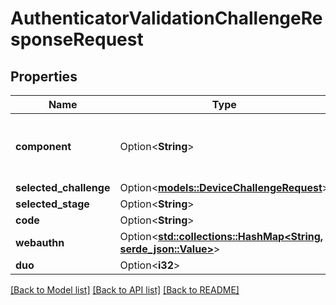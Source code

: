 # AuthenticatorValidationChallengeResponseRequest

## Properties

Name | Type | Description | Notes
------------ | ------------- | ------------- | -------------
**component** | Option<**String**> |  | [optional][default to ak-stage-authenticator-validate]
**selected_challenge** | Option<[**models::DeviceChallengeRequest**](DeviceChallengeRequest.md)> |  | [optional]
**selected_stage** | Option<**String**> |  | [optional]
**code** | Option<**String**> |  | [optional]
**webauthn** | Option<[**std::collections::HashMap<String, serde_json::Value>**](serde_json::Value.md)> |  | [optional]
**duo** | Option<**i32**> |  | [optional]

[[Back to Model list]](../README.md#documentation-for-models) [[Back to API list]](../README.md#documentation-for-api-endpoints) [[Back to README]](../README.md)


